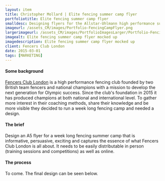 ```yaml
---
layout: item
title: Christopher Mollard | Elite fencing summer camp flyer
portfoliotitle: Elite fencing summer camp flyer
smalldesc: Designing flyers for the Allstar-Uhlmann high performance summer camp
imageurl: /assets_CM/images/Portfolio-FencingCampFlyer.png
largerimageurl: /assets_CM/images/PortfolioImagesLarger/Portfolio-FencingCampFlyer.png
imagealt: Elite fencing summer camp flyer mocked up
imagedescription: Elite fencing summer camp flyer mocked up
client: Fencers Club London
date: 2015-03-01
tags: [MARKETING]
---
```

<h4>Some background</h4>
<p>
<a href="https://www.fencersclublondon.com/" target="_blank">Fencers Club London</a> is a high performance fencing club founded by two British team fencers and national champions with a mission to develop the next generation for Olympic success.  Since the club's foundation in 2015 it has produced champions at both national and international level.  To gather more interest in their coaching methods, share their knowledge and be more visible they decided to run a week long fencing camp and needed a design.
</p>

<h4>The brief</h4>

<p>
Design an A5 flyer for a week long fencing summer camp that is informative, persuasive, exciting and captures the essence of what Fencers Club London is all about.  It needs to be easily distributable in person (training sessions and competitions) as well as online.
</p>
<h4>The process</h4>
<p>
To come.  The final design can be seen below.
</p>

<div class="dividewhite4"></div>
<!-- /Post Content -->